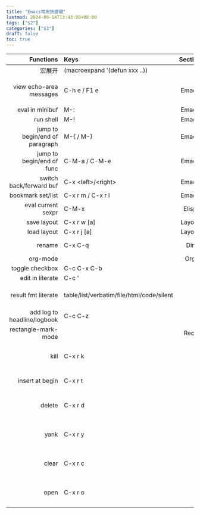 ```yaml
---
title: "Emacs常用快捷键"
lastmod: 2024-09-14T13:43:00+08:00
tags: ["$2"]
categories: ["$3"]
draft: false
toc: true
---
```


| Functions                      | Keys                                      | Section | ID    | Comments                       |
|-------------------------------:|:------------------------------------------|:-------:|:-----:|--------------------------------|
| 宏展开                         | (macroexpand '(defun xxx ..))             |         |       |                                |
| view echo-area messages        | C-h e / F1 e                              | Emacs   | E001  | 切换至Message缓冲区            |
| eval in minibuf                | M-:                                       | Emacs   | E002  |                                |
| run shell                      | M-!                                       | Emacs   | E003  |                                |
| jump to begin/end of paragraph | M-{ / M-}                                 | Emacs   | E004  | helpful to eval func           |
| jump to begin/end of func      | C-M-a / C-M-e                             | Emacs   | E005  | helpful to eval func           |
| switch back/forward buf        | C-x &lt;left&gt;/&lt;right&gt;            | Emacs   | E006  |                                |
| bookmark set/list              | C-x r m / C-x r l                         | Emacs   | E007  | bookmark                       |
| eval current sexpr             | C-M-x                                     | Elisp   | EL001 |                                |
| save layout                    | C-x r w [a]                               | Layout  | L001  |                                |
| load layout                    | C-x r j [a]                               | Layout  | L002  |                                |
| rename                         | C-x C-q                                   | Dir     | D001  | C-c C-c confirm                |
| org-mode                       |                                           | Org     |       |                                |
| toggle checkbox                | C-c C-x C-b                               |         | R003  | - [ ]                          |
| edit in literate               | C-c '                                     |         | R004  |                                |
| result fmt literate            | table/list/verbatim/file/html/code/silent |         | R005  | #+BEGIN_SRC ruby :results list |
| add log to headline/logbook    | C-c C-z                                   |         | R006  |                                |
| rectangle-mark-mode            |                                           | Rect    | RE006 | 矩形操作                       |
| kill                           | C-x r k                                   |         |       | 删除一个矩形并把它保存起来     |
| insert at begin                | C-x r t                                   |         |       | 在前面插入字符                 |
| delete                         | C-x r d                                   |         |       | 删除一个矩形但不把它保存起来   |
| yank                           | C-x r y                                   |         |       | 在光标位置插入最后一次删除的矩形 |
| clear                          | C-x r c                                   |         |       | 清除矩形区域的内容,并且不保存它 |
| open                           | C-x r o                                   |         |       | 在矩形区域里插入一个空白矩形   |
